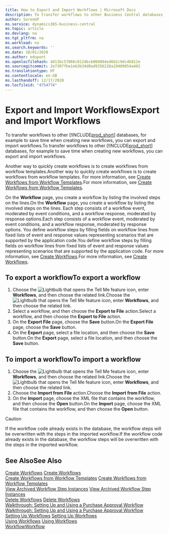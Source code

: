 ```yaml
---
title: How to Export and Import Workflows | Microsoft Docs
description: To transfer workflows to other Business Central databases, for example to save time when creating new workflows, you can export and import workflows.
author: SorenGP
ms.service: dynamics365-business-central
ms.topic: article
ms.devlang: na
ms.tgt_pltfrm: na
ms.workload: na
ms.search.keywords: ''
ms.date: 10/01/2020
ms.author: edupont
ms.openlocfilehash: 4d11bc57066c0124bcb004894ed6b2c9dc4b812e
ms.sourcegitcommit: 2e7307fbe1eb3b34d0ad9356226a19409054a402
ms.translationtype: HT
ms.contentlocale: en-GB
ms.lasthandoff: 12/17/2020
ms.locfileid: "4754774"
---
```

# <a name="export-and-import-workflows"></a><span data-ttu-id="05215-103">Export and Import Workflows</span><span class="sxs-lookup"><span data-stu-id="05215-103">Export and Import Workflows</span></span>
<span data-ttu-id="05215-104">To transfer workflows to other [!INCLUDE[prod_short](includes/prod_short.md)] databases, for example to save time when creating new workflows, you can export and import workflows.</span><span class="sxs-lookup"><span data-stu-id="05215-104">To transfer workflows to other [!INCLUDE[prod_short](includes/prod_short.md)] databases, for example to save time when creating new workflows, you can export and import workflows.</span></span>  

 <span data-ttu-id="05215-105">Another way to quickly create workflows is to create workflows from workflow templates.</span><span class="sxs-lookup"><span data-stu-id="05215-105">Another way to quickly create workflows is to create workflows from workflow templates.</span></span> <span data-ttu-id="05215-106">For more information, see [Create Workflows from Workflow Templates](across-how-to-create-workflows-from-workflow-templates.md).</span><span class="sxs-lookup"><span data-stu-id="05215-106">For more information, see [Create Workflows from Workflow Templates](across-how-to-create-workflows-from-workflow-templates.md).</span></span>  

 <span data-ttu-id="05215-107">On the **Workflow** page, you create a workflow by listing the involved steps on the lines.</span><span class="sxs-lookup"><span data-stu-id="05215-107">On the **Workflow** page, you create a workflow by listing the involved steps on the lines.</span></span> <span data-ttu-id="05215-108">Each step consists of a workflow event, moderated by event conditions, and a workflow response, moderated by response options.</span><span class="sxs-lookup"><span data-stu-id="05215-108">Each step consists of a workflow event, moderated by event conditions, and a workflow response, moderated by response options.</span></span> <span data-ttu-id="05215-109">You define workflow steps by filling fields on workflow lines from fixed lists of event and response values representing scenarios that are supported by the application code.</span><span class="sxs-lookup"><span data-stu-id="05215-109">You define workflow steps by filling fields on workflow lines from fixed lists of event and response values representing scenarios that are supported by the application code.</span></span> <span data-ttu-id="05215-110">For more information, see [Create Workflows](across-how-to-create-workflows.md).</span><span class="sxs-lookup"><span data-stu-id="05215-110">For more information, see [Create Workflows](across-how-to-create-workflows.md).</span></span>  

## <a name="to-export-a-workflow"></a><span data-ttu-id="05215-111">To export a workflow</span><span class="sxs-lookup"><span data-stu-id="05215-111">To export a workflow</span></span>  
1.  <span data-ttu-id="05215-112">Choose the ![Lightbulb that opens the Tell Me feature](media/ui-search/search_small.png "Tell me what you want to do") icon, enter **Workflows**, and then choose the related link.</span><span class="sxs-lookup"><span data-stu-id="05215-112">Choose the ![Lightbulb that opens the Tell Me feature](media/ui-search/search_small.png "Tell me what you want to do") icon, enter **Workflows**, and then choose the related link.</span></span>  
2.  <span data-ttu-id="05215-113">Select a workflow, and then choose the **Export to File** action.</span><span class="sxs-lookup"><span data-stu-id="05215-113">Select a workflow, and then choose the **Export to File** action.</span></span>  
3.  <span data-ttu-id="05215-114">On the **Export File** page, choose the **Save** button.</span><span class="sxs-lookup"><span data-stu-id="05215-114">On the **Export File** page, choose the **Save** button.</span></span>  
4.  <span data-ttu-id="05215-115">On the **Export** page, select a file location, and then choose the **Save** button.</span><span class="sxs-lookup"><span data-stu-id="05215-115">On the **Export** page, select a file location, and then choose the **Save** button.</span></span>  

## <a name="to-import-a-workflow"></a><span data-ttu-id="05215-116">To import a workflow</span><span class="sxs-lookup"><span data-stu-id="05215-116">To import a workflow</span></span>  
1.  <span data-ttu-id="05215-117">Choose the ![Lightbulb that opens the Tell Me feature](media/ui-search/search_small.png "Tell me what you want to do") icon, enter **Workflows**, and then choose the related link.</span><span class="sxs-lookup"><span data-stu-id="05215-117">Choose the ![Lightbulb that opens the Tell Me feature](media/ui-search/search_small.png "Tell me what you want to do") icon, enter **Workflows**, and then choose the related link.</span></span>  
2.  <span data-ttu-id="05215-118">Choose the **Import from File** action.</span><span class="sxs-lookup"><span data-stu-id="05215-118">Choose the **Import from File** action.</span></span>  
3.  <span data-ttu-id="05215-119">On the **Import** page, choose the XML file that contains the workflow, and then choose the **Open** button.</span><span class="sxs-lookup"><span data-stu-id="05215-119">On the **Import** page, choose the XML file that contains the workflow, and then choose the **Open** button.</span></span>  

> [!CAUTION]  
>  <span data-ttu-id="05215-120">If the workflow code already exists in the database, the workflow steps will be overwritten with the steps in the imported workflow.</span><span class="sxs-lookup"><span data-stu-id="05215-120">If the workflow code already exists in the database, the workflow steps will be overwritten with the steps in the imported workflow.</span></span>  

## <a name="see-also"></a><span data-ttu-id="05215-121">See Also</span><span class="sxs-lookup"><span data-stu-id="05215-121">See Also</span></span>  
 <span data-ttu-id="05215-122">[Create Workflows](across-how-to-create-workflows.md) </span><span class="sxs-lookup"><span data-stu-id="05215-122">[Create Workflows](across-how-to-create-workflows.md) </span></span>  
 <span data-ttu-id="05215-123">[Create Workflows from Workflow Templates](across-how-to-create-workflows-from-workflow-templates.md) </span><span class="sxs-lookup"><span data-stu-id="05215-123">[Create Workflows from Workflow Templates](across-how-to-create-workflows-from-workflow-templates.md) </span></span>  
 <span data-ttu-id="05215-124">[View Archived Workflow Step Instances](across-how-to-view-archived-workflow-step-instances.md) </span><span class="sxs-lookup"><span data-stu-id="05215-124">[View Archived Workflow Step Instances](across-how-to-view-archived-workflow-step-instances.md) </span></span>  
 <span data-ttu-id="05215-125">[Delete Workflows](across-how-to-delete-workflows.md) </span><span class="sxs-lookup"><span data-stu-id="05215-125">[Delete Workflows](across-how-to-delete-workflows.md) </span></span>  
 <span data-ttu-id="05215-126">[Walkthrough: Setting Up and Using a Purchase Approval Workflow](walkthrough-setting-up-and-using-a-purchase-approval-workflow.md) </span><span class="sxs-lookup"><span data-stu-id="05215-126">[Walkthrough: Setting Up and Using a Purchase Approval Workflow](walkthrough-setting-up-and-using-a-purchase-approval-workflow.md) </span></span>  
 <span data-ttu-id="05215-127">[Setting Up Workflows](across-set-up-workflows.md) </span><span class="sxs-lookup"><span data-stu-id="05215-127">[Setting Up Workflows](across-set-up-workflows.md) </span></span>  
 <span data-ttu-id="05215-128">[Using Workflows](across-use-workflows.md) </span><span class="sxs-lookup"><span data-stu-id="05215-128">[Using Workflows](across-use-workflows.md) </span></span>  
 [<span data-ttu-id="05215-129">Workflow</span><span class="sxs-lookup"><span data-stu-id="05215-129">Workflow</span></span>](across-workflow.md)   
